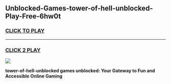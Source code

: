 
## Unblocked-Games-tower-of-hell-unblocked-Play-Free-6hw0t
<h3>
<a href="https://premium76.site?title=tower-of-hell-unblocked&ref=23A">CLICK TO PLAY</a></h3>
<hr>

<h3>
<a href="https://premium76.site?title=tower-of-hell-unblocked&ref=23A">CLICK 2 PLAY</a>
  
</h3>

<a href="https://premium76.site?title=tower-of-hell-unblocked&ref=23A"><img src="https://clearcache.store/games.png"></a>


**tower-of-hell-unblocked games unblocked: Your Gateway to Fun and Accessible Online Gaming**
